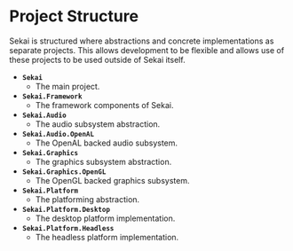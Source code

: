# Project Structure

Sekai is structured where abstractions and concrete implementations as separate projects. This allows development to be flexible and allows use of these projects to be used outside of Sekai itself.

- **`Sekai`**
    - The main project.
- **`Sekai.Framework`**
    - The framework components of Sekai.
- **`Sekai.Audio`**
    - The audio subsystem abstraction.
- **`Sekai.Audio.OpenAL`**
    - The OpenAL backed audio subsystem.
- **`Sekai.Graphics`**
    - The graphics subsystem abstraction.
- **`Sekai.Graphics.OpenGL`**
    - The OpenGL backed graphics subsystem.
- **`Sekai.Platform`**
    - The platforming abstraction.
- **`Sekai.Platform.Desktop`**
    - The desktop platform implementation.
- **`Sekai.Platform.Headless`**
    - The headless platform implementation.